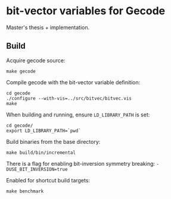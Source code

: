 bit-vector variables for Gecode
===============================

Master's thesis + implementation.

Build
-----

Acquire gecode source:

```
make gecode
```

Compile gecode with the bit-vector variable definition:

```
cd gecode
./configure --with-vis=../src/bitvec/bitvec.vis
make
```

When building and running, ensure ```LD_LIBRARY_PATH``` is set:

```
cd gecode/
export LD_LIBRARY_PATH=`pwd`
```

Build binaries from the base directory:

```
make build/bin/incremental
```

There is a flag for enabling bit-inversion symmetry breaking: ```-DUSE_BIT_INVERSION=true```

Enabled for shortcut build targets:

```
make benchmark
```
